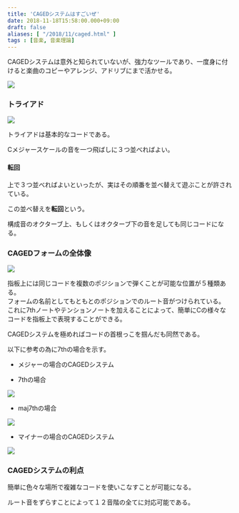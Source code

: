 ```yaml
---
title: 'CAGEDシステムはすごいぜ'
date: 2018-11-18T15:58:00.000+09:00
draft: false
aliases: [ "/2018/11/caged.html" ]
tags : [音楽, 音楽理論]
---
```


CAGEDシステムは意外と知られていないが、強力なツールであり、一度身に付けると楽曲のコピーやアレンジ、アドリブにまで活かせる。  

[![](https://lh5.googleusercontent.com/ezSq8V3dD336cGZj8cbrcOe3hEIEGtOBquGct9I2QbUQfu5eSoAUN8Gqb5u00OPE1TaesEZce0-x0I06yBqZsQkH6KrRSwEgDzaSBadIrWM60LgSCfebeHSBSQhvVd6HBH2YyhMwoP8)](https://lh5.googleusercontent.com/ezSq8V3dD336cGZj8cbrcOe3hEIEGtOBquGct9I2QbUQfu5eSoAUN8Gqb5u00OPE1TaesEZce0-x0I06yBqZsQkH6KrRSwEgDzaSBadIrWM60LgSCfebeHSBSQhvVd6HBH2YyhMwoP8)

  

### トライアド

[![](https://1.bp.blogspot.com/-7dXwd812buA/W-wfdi9klII/AAAAAAAAWQo/Hi-JBW3RltkGfu9uGluATgxln6RNQnNtQCK4BGAYYCw/s320/%25E3%2583%2588%25E3%2583%25A9%25E3%2582%25A4%25E3%2582%25A2%25E3%2583%2589.PNG)](http://1.bp.blogspot.com/-7dXwd812buA/W-wfdi9klII/AAAAAAAAWQo/Hi-JBW3RltkGfu9uGluATgxln6RNQnNtQCK4BGAYYCw/s1600/%25E3%2583%2588%25E3%2583%25A9%25E3%2582%25A4%25E3%2582%25A2%25E3%2583%2589.PNG)  

トライアドは基本的なコードである。

Cメジャースケールの音を一つ飛ばしに３つ並べればよい。

#### 転回

上で３つ並べればよいといったが、実はその順番を並べ替えて遊ぶことが許されている。

この並べ替えを**転回**という。

構成音のオクターブ上、もしくはオクターブ下の音を足しても同じコードになる。

  

### CAGEDフォームの全体像

[![](https://2.bp.blogspot.com/-sUSOSCk9KT8/W-wlwqohIPI/AAAAAAAAWRM/aVqwpynp9k8ThADAmoXeExn3iO23DWM3wCEwYBhgL/s640/CagedSystem.PNG)](https://2.bp.blogspot.com/-sUSOSCk9KT8/W-wlwqohIPI/AAAAAAAAWRM/aVqwpynp9k8ThADAmoXeExn3iO23DWM3wCEwYBhgL/s1600/CagedSystem.PNG)

  

指板上には同じコードを複数のポジションで弾くことが可能な位置が５種類ある。  
フォームの名前としてもともとのポジションでのルート音がつけられている。  
これに7thノートやテンションノートを加えることによって、簡単にCの様々なコードを指板上で表現することができる。

CAGEDシステムを極めればコードの首根っこを掴んだも同然である。

以下に参考の為に7thの場合を示す。

*   メジャーの場合のCAGEDシステム

*   7thの場合

[![](https://4.bp.blogspot.com/-qjdq7dBqRLE/W-wkg0iFJjI/AAAAAAAAWQ0/tSwJdZypLHkqTciSTz-bvDk_ebnmh73egCLcBGAs/s640/7th.PNG)](https://4.bp.blogspot.com/-qjdq7dBqRLE/W-wkg0iFJjI/AAAAAAAAWQ0/tSwJdZypLHkqTciSTz-bvDk_ebnmh73egCLcBGAs/s1600/7th.PNG)

*   maj7thの場合

[![](https://4.bp.blogspot.com/-YHWHzXMpGFs/W-wkgthi6mI/AAAAAAAAWQw/GsquSyh9lMIoyLLc0Hy4Z_hh9_hV1BtCQCLcBGAs/s640/maj7th.PNG)](https://4.bp.blogspot.com/-YHWHzXMpGFs/W-wkgthi6mI/AAAAAAAAWQw/GsquSyh9lMIoyLLc0Hy4Z_hh9_hV1BtCQCLcBGAs/s1600/maj7th.PNG)

  

*   マイナーの場合のCAGEDシステム

[![](https://1.bp.blogspot.com/-LerWpfkzyEs/W-wl4jfD7eI/AAAAAAAAWRI/F67xiKqbRr4rsqHOtNiwiJXT3QJaT_-OwCLcBGAs/s640/minor7th.PNG)](https://1.bp.blogspot.com/-LerWpfkzyEs/W-wl4jfD7eI/AAAAAAAAWRI/F67xiKqbRr4rsqHOtNiwiJXT3QJaT_-OwCLcBGAs/s1600/minor7th.PNG)

### CAGEDシステムの利点

簡単に色々な場所で複雑なコードを使いこなすことが可能になる。

ルート音をずらすことによって１２音階の全てに対応可能である。